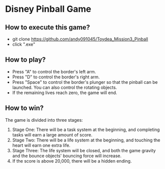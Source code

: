 # Disney Pinball Game

## How to execute this game?

- git clone https://github.com/andy091045/Toydea_Mission3_Pinball
- click ".exe"

## How to play?

- Press "A" to control the border's left arm.
- Press "D" to control the border's right arm.
- Press "Space" to control the border's plunger so that the pinball can be launched. You can also control the rotating objects.
- If the remaining lives reach zero, the game will end.

## How to win?

The game is divided into three stages:

1. Stage One: There will be a task system at the beginning, and completing tasks will earn a large amount of score.
2. Stage Two: There will be a life system at the beginning, and touching the heart will earn one extra life.
3. Stage Three: The life system will be closed, and both the game gravity and the bounce objects' bouncing force will increase.
4. If the score is above 20,000, there will be a hidden ending.